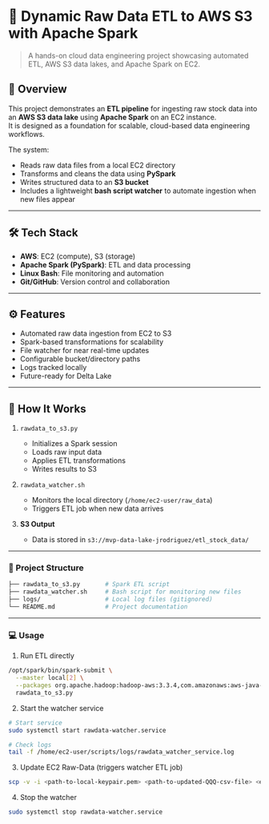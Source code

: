 # 🚀 Dynamic Raw Data ETL to AWS S3 with Apache Spark
> A hands-on cloud data engineering project showcasing automated ETL, AWS S3 data lakes, and Apache Spark on EC2.


## 📖 Overview
This project demonstrates an **ETL pipeline** for ingesting raw stock data into an **AWS S3 data lake** using **Apache Spark** on an EC2 instance.  
It is designed as a foundation for scalable, cloud-based data engineering workflows.

The system:
- Reads raw data files from a local EC2 directory
- Transforms and cleans the data using **PySpark**
- Writes structured data to an **S3 bucket**
- Includes a lightweight **bash script watcher** to automate ingestion when new files appear

---

## 🛠️ Tech Stack
- **AWS**: EC2 (compute), S3 (storage)
- **Apache Spark (PySpark)**: ETL and data processing
- **Linux Bash**: File monitoring and automation
- **Git/GitHub**: Version control and collaboration

---

## ⚙️ Features
- Automated raw data ingestion from EC2 to S3
- Spark-based transformations for scalability
- File watcher for near real-time updates
- Configurable bucket/directory paths
- Logs tracked locally
- Future-ready for Delta Lake

---

## 🚀 How It Works
1. `rawdata_to_s3.py`  
   - Initializes a Spark session  
   - Loads raw input data  
   - Applies ETL transformations  
   - Writes results to S3  

2. `rawdata_watcher.sh`  
   - Monitors the local directory (`/home/ec2-user/raw_data`)  
   - Triggers ETL job when new data arrives  

3. **S3 Output**  
   - Data is stored in `s3://mvp-data-lake-jrodriguez/etl_stock_data/`

---

### 📂 Project Structure
```bash
├── rawdata_to_s3.py       # Spark ETL script
├── rawdata_watcher.sh     # Bash script for monitoring new files
├── logs/                  # Local log files (gitignored)
└── README.md              # Project documentation
```

---

### 💻 Usage
1. Run ETL directly
```bash
/opt/spark/bin/spark-submit \
  --master local[2] \
  --packages org.apache.hadoop:hadoop-aws:3.3.4,com.amazonaws:aws-java-sdk-bundle:1.12.262 \
  rawdata_to_s3.py
```
2. Start the watcher service
```bash
# Start service
sudo systemctl start rawdata-watcher.service

# Check logs
tail -f /home/ec2-user/scripts/logs/rawdata_watcher_service.log
```
3. Update EC2 Raw-Data (triggers watcher ETL job)
```bash
scp -v -i <path-to-local-keypair.pem> <path-to-updated-QQQ-csv-file> <ec2-user-account>@<public-IPv4-DNS>.compute-1.amazonaws.com:/home/ec2-user/raw_data/archived_QQQ_results.csv
```
4. Stop the watcher
```bash
sudo systemctl stop rawdata-watcher.service
```


